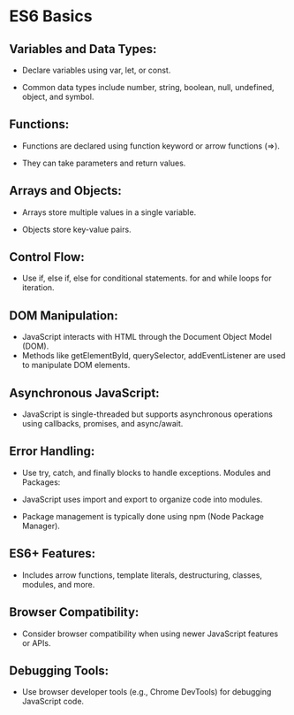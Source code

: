 # ES6 Basics

## Variables and Data Types:

* Declare variables using var, let, or const.
+ Common data types include number, string, boolean, null, undefined, object, and symbol.

## Functions:

+ Functions are declared using function keyword or arrow functions (=>).
- They can take parameters and return values.

## Arrays and Objects:

- Arrays store multiple values in a single variable.
+ Objects store key-value pairs.

## Control Flow:

* Use if, else if, else for conditional statements.
for and while loops for iteration.

## DOM Manipulation:

+ JavaScript interacts with HTML through the Document Object Model (DOM).
+ Methods like getElementById, querySelector, addEventListener are used to manipulate DOM elements.

## Asynchronous JavaScript:

+ JavaScript is single-threaded but supports asynchronous operations using callbacks, promises, and async/await.

## Error Handling:

- Use try, catch, and finally blocks to handle exceptions.
Modules and Packages:

* JavaScript uses import and export to organize code into modules.
- Package management is typically done using npm (Node Package Manager).

## ES6+ Features:

- Includes arrow functions, template literals, destructuring, classes, modules, and more.


## Browser Compatibility:

- Consider browser compatibility when using newer JavaScript features or APIs.

## Debugging Tools:

- Use browser developer tools (e.g., Chrome DevTools) for debugging JavaScript code.